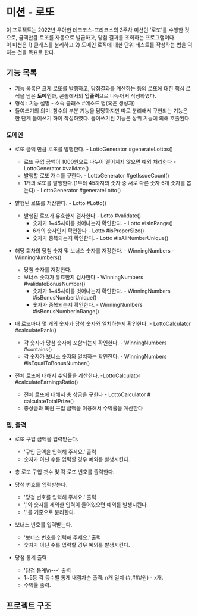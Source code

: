 # 미션 - 로또

이 프로젝트는 2022년 우아한 테크코스-프리코스의 3주차 미션인 '로또'를 수행한 것으로, 금액만큼 로또를 자동으로 발급하고, 당첨 결과를 조회하는 프로그램이다.   
이 미션은 1) 클래스를 분리하고 2) 도메인 로직에 대한 단위 테스트를 작성하는 법을 익히는 것을 목표로 한다.

## 기능 목록

+ 기능 목록은 크게 로또를 발행하고, 당첨결과를 계산하는 등의 로또에 대한 핵심 로직을 담은 **도메인**과, 콘솔에서의 **입출력**으로 나누어서 작성하였다.
+ 형식 : 기능 설명 - 소속 클래스 #메소드 명(혹은 생성자)
+ 들여쓰기의 의미: 함수의 부분 기능을 담당하지만 따로 분리해서 구현되는 기능은 한 단계 들여쓰기 하여 작성하였다. 들여쓰기된 기능은 상위 기능에 의해 호출된다.

### 도메인

- 로또 금액 만큼 로또를 발행한다. - LottoGenerator #generateLottos()
    - 로또 구입 금액이 1000원으로 나누어 떨어지지 않으면 예외 처리한다 - LottoGenerator #validate()
    - 발행할 로또 개수를 구한다. - LottoGenerator #getIssueCount()
    - 1개의 로또를 발행한다.(1부터 45까지의 숫자 중 서로 다른 숫자 6개 숫자를 뽑는다) - LottoGenerator #generateLotto()


- 발행된 로또를 저장한다. - Lotto #Lotto()
    - 발행된 로또가 유효한지 검사한다 - Lotto #validate()
        - 숫자가 1~45사이를 벗어나는지 확인한다. - Lotto #isInRange()
        - 6개의 숫자인지 확인한다 - Lotto #isProperSize()
        - 숫자가 중복되는지 확인한다. - Lotto #isAllNumberUnique()


- 해당 회차의 당첨 숫자 및 보너스 숫자를 저장한다. - WinningNumbers - WinningNumbers()
    - 당첨 숫자를 저장한다.
    - 보너스 숫자가 유효한지 검사한다 - WinningNumbers #validateBonusNumber()
        - 숫자가 1~45사이를 벗어나는지 확인한다. - WinningNumbers #isBonusNumberUnique()
        - 숫자가 중복되는지 확인한다. - WinningNumbers #isBonusNumberInRange()


- 매 로또마다 몇 개의 숫자가 당첨 숫자와 일치하는지 확인한다. - LottoCalculator #calculateRank()
    - 각 숫자가 당첨 숫자에 포함되는지 확인한다. - WinningNumbers #contains()
    - 각 숫자가 보너스 숫자와 일치하는 확인한다. - WinningNumbers #isEqualToBonusNumber()


- 전체 로또에 대해서 수익률을 계산한다. -LottoCalculator #calculateEarningsRatio()
    - 전체 로또에 대해서 총 상금을 구한다 - LottoCalculator # calculateTotalPrize()
    - 총상금과 복권 구입 금액을 이용해서 수익률을 계산한다

### 입, 출력

- 로또 구입 금액을 입력받는다.
    - '구입 금액을 입력해 주세요.' 출력
    - 숫자가 아닌 수를 입력할 경우 예외를 발생시킨다.


- 총 로또 구입 갯수 및 각 로또 번호를 출력한다.


- 당첨 번호를 입력받는다.
    - '당첨 번호를 입력해 주세요.' 출력
    - ','와 숫자를 제외한 입력이 들어있으면 예외를 발생시킨다.
    - ','를 기준으로 분리한다.


- 보너스 번호를 입력받는다.
    - '보너스 번호를 입력해 주세요.' 출력
    - 숫자가 아닌 수를 입력할 경우 예외를 발생시킨다.


- 당첨 통계 출력
    - '당첨 통계\n---' 출력
    - 1~5등 각 등수별 통계 내림차순 출력: n개 일치 (#,###원) - x개.
    - 수익률 출력.
  
## 프로젝트 구조 
